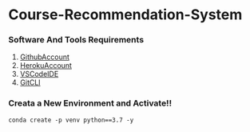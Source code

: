 # Course-Recommendation-System

### Software And Tools Requirements

1. [GithubAccount](https://github.com)
2. [HerokuAccount](https://heroku.com)
3. [VSCodeIDE](https://code.visualstudio.com/)
4. [GitCLI](https://git-scm.com/downloads)

### Creata a New Environment and Activate!!

```
conda create -p venv python==3.7 -y
```
